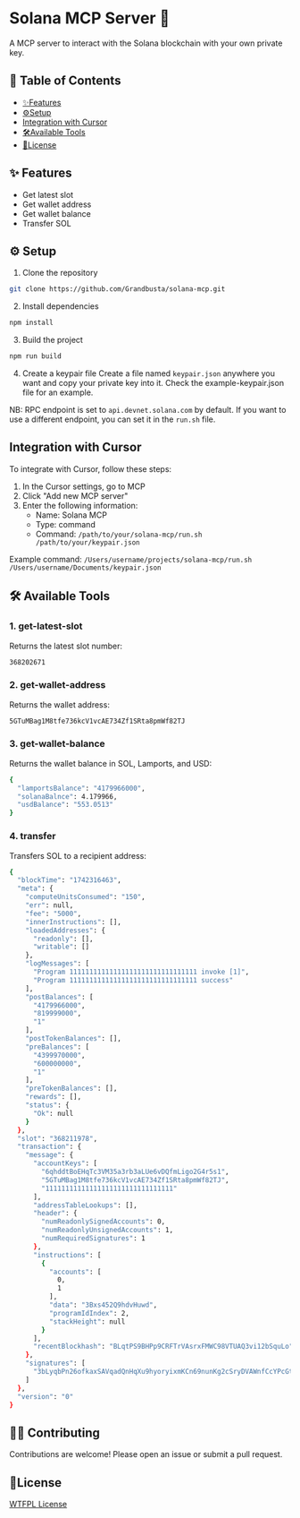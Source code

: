 # Solana MCP Server 🌱

A MCP server to interact with the Solana blockchain with your own private key.

## 📖 Table of Contents
- [✨Features](#-features)
- [⚙️Setup](#️-setup)
- [Integration with Cursor](#integration-with-cursor)
- [🛠️Available Tools](#️-available-tools)
- [🔖License](#️-license)

## ✨ Features

- Get latest slot
- Get wallet address
- Get wallet balance
- Transfer SOL

## ⚙️ Setup

1. Clone the repository
```bash
git clone https://github.com/Grandbusta/solana-mcp.git
```

2. Install dependencies
```bash
npm install
```

3. Build the project
```bash
npm run build
```

4. Create a keypair file
Create a file named `keypair.json` anywhere you want and copy your private key into it. Check the example-keypair.json file for an example.

NB: RPC endpoint is set to `api.devnet.solana.com` by default. If you want to use a different endpoint, you can set it in the `run.sh` file.

## Integration with Cursor

To integrate with Cursor, follow these steps:

1. In the Cursor settings, go to MCP
2. Click "Add new MCP server"
3. Enter the following information:
   - Name: Solana MCP
   - Type: command
   - Command: ```/path/to/your/solana-mcp/run.sh /path/to/your/keypair.json```

Example command: ```/Users/username/projects/solana-mcp/run.sh /Users/username/Documents/keypair.json```


## 🛠️ Available Tools

### 1. get-latest-slot
Returns the latest slot number:

```bash
368202671
```

### 2. get-wallet-address
Returns the wallet address:

```bash
5GTuMBag1M8tfe736kcV1vcAE734Zf1SRta8pmWf82TJ
```

### 3. get-wallet-balance
Returns the wallet balance in SOL, Lamports, and USD:

```bash
{
  "lamportsBalance": "4179966000",
  "solanaBalnce": 4.179966,
  "usdBalance": "553.0513"
}
```

### 4. transfer
Transfers SOL to a recipient address:

```bash
{
  "blockTime": "1742316463",
  "meta": {
    "computeUnitsConsumed": "150",
    "err": null,
    "fee": "5000",
    "innerInstructions": [],
    "loadedAddresses": {
      "readonly": [],
      "writable": []
    },
    "logMessages": [
      "Program 11111111111111111111111111111111 invoke [1]",
      "Program 11111111111111111111111111111111 success"
    ],
    "postBalances": [
      "4179966000",
      "819999000",
      "1"
    ],
    "postTokenBalances": [],
    "preBalances": [
      "4399970000",
      "600000000",
      "1"
    ],
    "preTokenBalances": [],
    "rewards": [],
    "status": {
      "Ok": null
    }
  },
  "slot": "368211978",
  "transaction": {
    "message": {
      "accountKeys": [
        "6qhddtBoEHqTc3VM35a3rb3aLUe6vDQfmLigo2G4r5s1",
        "5GTuMBag1M8tfe736kcV1vcAE734Zf1SRta8pmWf82TJ",
        "11111111111111111111111111111111"
      ],
      "addressTableLookups": [],
      "header": {
        "numReadonlySignedAccounts": 0,
        "numReadonlyUnsignedAccounts": 1,
        "numRequiredSignatures": 1
      },
      "instructions": [
        {
          "accounts": [
            0,
            1
          ],
          "data": "3Bxs452Q9hdvHuwd",
          "programIdIndex": 2,
          "stackHeight": null
        }
      ],
      "recentBlockhash": "BLqtPS9BHPp9CRFTrVAsrxFMWC98VTUAQ3vi12bSquLo"
    },
    "signatures": [
      "3bLyqbPn26ofkaxSAVqadQnHqXu9hyoryixmKCn69nunKg2cSryDVAWnfCcYPcGtjSmXcMHfrzc3bw25zFTabXvs"
    ]
  },
  "version": "0"
}
```


## 🧑‍💻 Contributing

Contributions are welcome! Please open an issue or submit a pull request.

## 🔖License

[WTFPL License](https://www.wtfpl.net/about/)